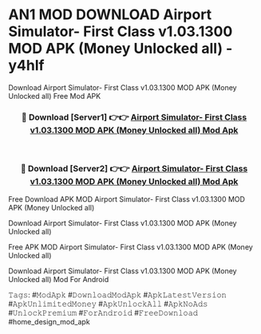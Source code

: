 # AN1 MOD DOWNLOAD Airport Simulator- First Class v1.03.1300 MOD APK (Money Unlocked all) - y4hlf
Download Airport Simulator- First Class v1.03.1300 MOD APK (Money Unlocked all) Free Mod APK

<div align="center">
<h3>🔴 Download [Server1] 👉👉 <a href="https://apk-comot.site?title=Airport_Simulator-_First_Class_v1.03.1300_MOD_APK_(Money_Unlocked_all)">Airport Simulator- First Class v1.03.1300 MOD APK (Money Unlocked all) Mod Apk</a></h3><br>

<h3>🔴 Download [Server2] 👉👉 <a href="https://apk-comot.site?title=Airport_Simulator-_First_Class_v1.03.1300_MOD_APK_(Money_Unlocked_all)">Airport Simulator- First Class v1.03.1300 MOD APK (Money Unlocked all) Mod Apk</a></h3>
</div>


Free Download APK MOD Airport Simulator- First Class v1.03.1300 MOD APK (Money Unlocked all)

Download Airport Simulator- First Class v1.03.1300 MOD APK (Money Unlocked all) 

Free APK MOD Airport Simulator- First Class v1.03.1300 MOD APK (Money Unlocked all) 

Download Airport Simulator- First Class v1.03.1300 MOD APK (Money Unlocked all) Mod For Android

𝚃𝚊𝚐𝚜: #𝙼𝚘𝚍𝙰𝚙𝚔 #𝙳𝚘𝚠𝚗𝚕𝚘𝚊𝚍𝙼𝚘𝚍𝙰𝚙𝚔 #𝙰𝚙𝚔𝙻𝚊𝚝𝚎𝚜𝚝𝚅𝚎𝚛𝚜𝚒𝚘𝚗 #𝙰𝚙𝚔𝚄𝚗𝚕𝚒𝚖𝚒𝚝𝚎𝚍𝙼𝚘𝚗𝚎𝚢 #𝙰𝚙𝚔𝚄𝚗𝚕𝚘𝚌𝚔𝙰𝚕𝚕 #𝙰𝚙𝚔𝙽𝚘𝙰𝚍𝚜 #𝚄𝚗𝚕𝚘𝚌𝚔𝙿𝚛𝚎𝚖𝚒𝚞𝚖 #𝙵𝚘𝚛𝙰𝚗𝚍𝚛𝚘𝚒𝚍 #𝙵𝚛𝚎𝚎𝙳𝚘𝚠𝚗𝚕𝚘𝚊𝚍 #home_design_mod_apk